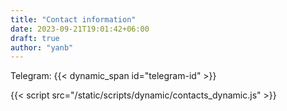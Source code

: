 ```yaml
---
title: "Contact information"
date: 2023-09-21T19:01:42+06:00
draft: true
author: "yanb"
---
```


Telegram: {{< dynamic_span id="telegram-id" >}}

{{< script src="/static/scripts/dynamic/contacts_dynamic.js" >}}